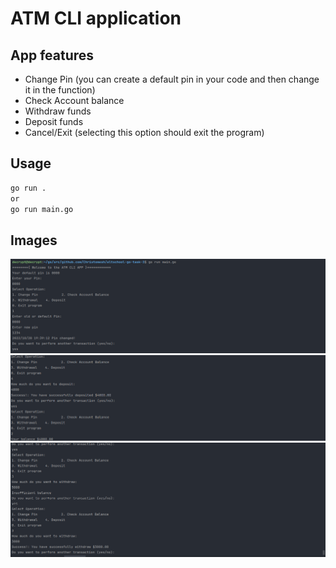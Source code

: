 # **ATM CLI application**

## App features
- Change Pin (you can create a default pin in your code and then change it in the function)
- Check Account balance
- Withdraw funds
- Deposit funds
- Cancel/Exit (selecting this option should exit the program)

## Usage
```bash
go run .
or
go run main.go
```
## Images
![image](https://github.com/Christomesh/altschool-go-task-3/blob/main/assets/ass1.png)
![image](https://github.com/Christomesh/altschool-go-task-3/blob/main/assets/ass2.png)
![image](https://github.com/Christomesh/altschool-go-task-3/blob/main/assets/ass3.png)
